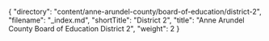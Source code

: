{
  "directory": "content/anne-arundel-county/board-of-education/district-2",
  "filename": "_index.md",
  "shortTitle": "District 2",
  "title": "Anne Arundel County Board of Education District 2",
  "weight": 2
}
